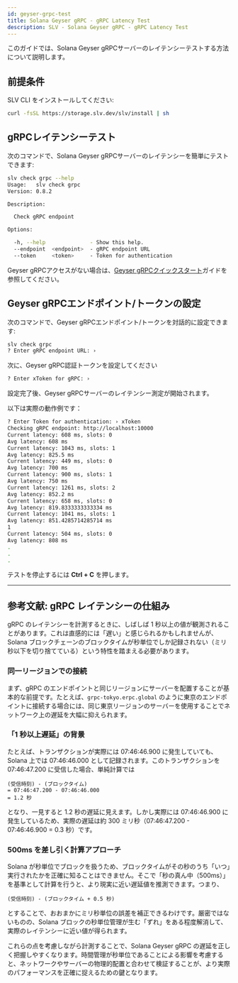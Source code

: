 ```yaml
---
id: geyser-grpc-test
title: Solana Geyser gRPC - gRPC Latency Test
description: SLV - Solana Geyser gRPC - gRPC Latency Test
---
```


このガイドでは、Solana Geyser gRPCサーバーのレイテンシーテストする方法について説明します。

## 前提条件

SLV CLI をインストールしてください:

```bash
curl -fsSL https://storage.slv.dev/slv/install | sh
```

## gRPCレイテンシーテスト

次のコマンドで、Solana Geyser gRPCサーバーのレイテンシーを簡単にテストできます:

```bash
slv check grpc --help
Usage:   slv check grpc
Version: 0.8.2

Description:

  Check gRPC endpoint

Options:

  -h, --help              - Show this help.
  --endpoint  <endpoint>  - gRPC endpoint URL
  --token     <token>     - Token for authentication
```

Geyser gRPCアクセスがない場合は、[Geyser gRPCクイックスタート](/ja/doc/geyser-grpc/quickstart)ガイドを参照してください。

## Geyser gRPCエンドポイント/トークンの設定

次のコマンドで、Geyser gRPCエンドポイント/トークンを対話的に設定できます:

```bash
slv check grpc
? Enter gRPC endpoint URL: ›
```

次に、Geyser gRPC認証トークンを設定してください

```bash
? Enter xToken for gRPC: ›
```

設定完了後、Geyser gRPCサーバーのレイテンシー測定が開始されます。

以下は実際の動作例です：

```bash
? Enter Token for authentication: › xToken
Checking gRPC endpoint: http://localhost:10000
Current latency: 608 ms, slots: 0
Avg latency: 608 ms
Current latency: 1043 ms, slots: 1
Avg latency: 825.5 ms
Current latency: 449 ms, slots: 0
Avg latency: 700 ms
Current latency: 900 ms, slots: 1
Avg latency: 750 ms
Current latency: 1261 ms, slots: 2
Avg latency: 852.2 ms
Current latency: 658 ms, slots: 0
Avg latency: 819.8333333333334 ms
Current latency: 1041 ms, slots: 1
Avg latency: 851.4285714285714 ms
1
Current latency: 504 ms, slots: 0
Avg latency: 808 ms
.
.
.
```

テストを停止するには **Ctrl + C** を押します。

---

## 参考文献: gRPC レイテンシーの仕組み

gRPC のレイテンシーを計測するときに、しばしば 1 秒以上の値が観測されることがあります。これは直感的には「遅い」と感じられるかもしれませんが、Solana ブロックチェーンのブロックタイムが秒単位でしか記録されない（ミリ秒以下を切り捨てている）という特性を踏まえる必要があります。

### 同一リージョンでの接続

まず、gRPC のエンドポイントと同じリージョンにサーバーを配置することが基本的な前提です。たとえば、`grpc-tokyo.erpc.global` のように東京のエンドポイントに接続する場合には、同じ東京リージョンのサーバーを使用することでネットワーク上の遅延を大幅に抑えられます。

### 「1 秒以上遅延」の背景

たとえば、トランザクションが実際には 07:46:46.900 に発生していても、Solana 上では 07:46:46.000 として記録されます。このトランザクションを 07:46:47.200 に受信した場合、単純計算では

    (受信時刻) - (ブロックタイム)
    = 07:46:47.200 - 07:46:46.000
    = 1.2 秒

となり、一見すると 1.2 秒の遅延に見えます。しかし実際には 07:46:46.900 に発生しているため、実際の遅延は約 300 ミリ秒（07:46:47.200 - 07:46:46.900 = 0.3 秒）です。

### 500ms を差し引く計算アプローチ

Solana が秒単位でブロックを扱うため、ブロックタイムがその秒のうち「いつ」実行されたかを正確に知ることはできません。そこで「秒の真ん中（500ms）」を基準として計算を行うと、より現実に近い遅延値を推測できます。つまり、

    (受信時刻) - (ブロックタイム + 0.5 秒)

とすることで、おおまかにミリ秒単位の誤差を補正できるわけです。厳密ではないものの、Solana ブロックの秒単位管理が生む「ずれ」をある程度解消して、実際のレイテンシーに近い値が得られます。

これらの点を考慮しながら計測することで、Solana Geyser gRPC の遅延を正しく把握しやすくなります。時間管理が秒単位であることによる影響を考慮すると、ネットワークやサーバーの物理的配置と合わせて検証することが、より実際のパフォーマンスを正確に捉えるための鍵となります。
